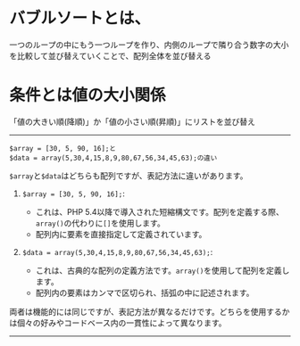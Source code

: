 # バブルソートとは、  
一つのループの中にもう一つループを作り、内側のループで隣り合う数字の大小を比較して並び替えていくことで、配列全体を並び替える  
# 条件とは値の大小関係  
「値の大きい順(降順)」か「値の小さい順(昇順)」にリストを並び替え  
***
```
$array = [30, 5, 90, 16];と
$data = array(5,30,4,15,8,9,80,67,56,34,45,63);の違い
```
`$array`と`$data`はどちらも配列ですが、表記方法に違いがあります。  

1. `$array = [30, 5, 90, 16];`:  
   - これは、PHP 5.4以降で導入された短縮構文です。配列を定義する際、`array()`の代わりに`[]`を使用します。  
   - 配列内に要素を直接指定して定義されています。  

2. `$data = array(5,30,4,15,8,9,80,67,56,34,45,63);`:  
   - これは、古典的な配列の定義方法です。`array()`を使用して配列を定義します。  
   - 配列内の要素はカンマで区切られ、括弧の中に記述されます。  

両者は機能的には同じですが、表記方法が異なるだけです。どちらを使用するかは個々の好みやコードベース内の一貫性によって異なります。  
***
